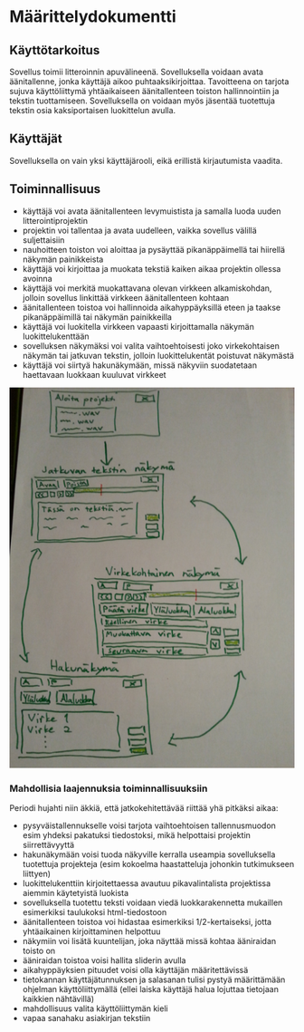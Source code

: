 ﻿# Määrittelydokumentti

## Käyttötarkoitus

Sovellus toimii litteroinnin apuvälineenä. Sovelluksella voidaan avata äänitallenne, jonka käyttäjä aikoo puhtaaksikirjoittaa. Tavoitteena on tarjota sujuva käyttöliittymä yhtäaikaiseen äänitallenteen toiston hallinnointiin
ja tekstin tuottamiseen. Sovelluksella on voidaan myös jäsentää tuotettuja tekstin osia kaksiportaisen luokittelun avulla.

## Käyttäjät

Sovelluksella on vain yksi käyttäjärooli, eikä erillistä kirjautumista vaadita.

## Toiminnallisuus

- käyttäjä voi avata äänitallenteen levymuistista ja samalla luoda uuden litterointiprojektin
- projektin voi tallentaa ja avata uudelleen, vaikka sovellus välillä suljettaisiin
- nauhoitteen toiston voi aloittaa ja pysäyttää pikanäppäimellä tai hiirellä näkymän painikkeista
- käyttäjä voi kirjoittaa ja muokata tekstiä kaiken aikaa projektin ollessa avoinna
- käyttäjä voi merkitä muokattavana olevan virkkeen alkamiskohdan, jolloin sovellus linkittää virkkeen äänitallenteen kohtaan
- äänitallenteen toistoa voi hallinnoida aikahyppäyksillä eteen ja taakse pikanäppäimillä tai näkymän painikkeilla
- käyttäjä voi luokitella virkkeen vapaasti kirjoittamalla näkymän luokittelukenttään
- sovelluksen näkymäksi voi valita vaihtoehtoisesti joko virkekohtaisen näkymän tai jatkuvan tekstin, jolloin luokittelukentät poistuvat näkymästä
- käyttäjä voi siirtyä hakunäkymään, missä näkyviin suodatetaan haettavaan luokkaan kuuluvat virkkeet

![alt text](https://github.com/jmaattanen/otm-harjoitustyo/blob/master/dokumentaatio/nakymat.png "Näkymät")

### Mahdollisia laajennuksia toiminnallisuuksiin

Periodi hujahti niin äkkiä, että jatkokehitettävää riittää yhä pitkäksi aikaa:

- pysyväistallennukselle voisi tarjota vaihtoehtoisen tallennusmuodon esim yhdeksi pakatuksi tiedostoksi, mikä helpottaisi projektin siirrettävyyttä
- hakunäkymään voisi tuoda näkyville kerralla useampia sovelluksella tuotettuja projekteja (esim kokoelma haastatteluja johonkin tutkimukseen liittyen)
- luokittelukenttiin kirjoitettaessa avautuu pikavalintalista projektissa aiemmin käytetyistä luokista
- sovelluksella tuotettu teksti voidaan viedä luokkarakennetta mukaillen esimerkiksi taulukoksi html-tiedostoon
- äänitallenteen toistoa voi hidastaa esimerkiksi 1/2-kertaiseksi, jotta yhtäaikainen kirjoittaminen helpottuu
- näkymiin voi lisätä kuuntelijan, joka näyttää missä kohtaa ääniraidan toisto on
- ääniraidan toistoa voisi hallita sliderin avulla
- aikahyppäyksien pituudet voisi olla käyttäjän määritettävissä
- tietokannan käyttäjätunnuksen ja salasanan tulisi pystyä määrittämään ohjelman käyttöliittymällä (ellei laiska käyttäjä halua lojuttaa tietojaan kaikkien nähtävillä)
- mahdollisuus valita käyttöliittymän kieli
- vapaa sanahaku asiakirjan tekstiin
